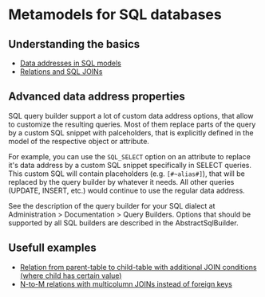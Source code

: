 # Metamodels for SQL databases

## Understanding the basics
- [Data addresses in SQL models](SQL_data_addresses.md)
- [Relations and SQL JOINs](Relations_and_JOINs.md)

## Advanced data address properties

SQL query builder support a lot of custom data address options, that allow to customize the resulting queries. Most of them replace parts of the query by a custom SQL snippet with palceholders, that is explicitly defined in the model of the respective object or attribute.

For example, you can use the `SQL_SELECT` option on an attribute to replace it's data address by a custom SQL snippet specifically in SELECT queries. This custom SQL will contain placeholders (e.g. `[#~alias#]`), that will be replaced by the query builder by whatever it needs. All other queries (UPDATE, INSERT, etc.) would continue to use the regular data address. 

See the description of the query builder for your SQL dialect at Administration > Documentation > Query Builders. Options that should be supported by all SQL builders are described in the AbstractSqlBuilder.

## Usefull examples

- [Relation from parent-table to child-table with additional JOIN conditions (where child has certain value)](Relations_to_specific_child_rows.md)
- [N-to-M relations with multicolumn JOINs instead of foreign keys](N-to-M_relations_with_multicolumn_JOINs.md)